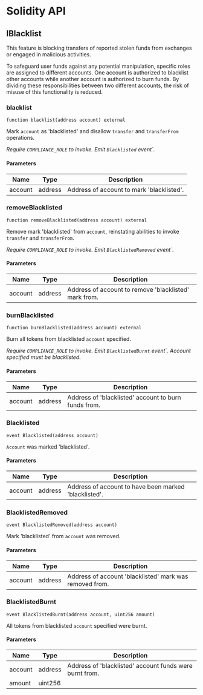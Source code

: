 # Solidity API

## IBlacklist

This feature is blocking transfers of reported stolen funds from exchanges or engaged in malicious activities.

To safeguard user funds against any potential manipulation, specific roles are assigned to different accounts.
One account is authorized to blacklist other accounts while another account is authorized to burn funds.
By dividing these responsibilities between two different accounts, the risk of misuse of this functionality is reduced.

### blacklist

```solidity
function blacklist(address account) external
```

Mark `account` as 'blacklisted' and disallow `transfer` and `transferFrom` operations.

_Require `COMPLIANCE_ROLE` to invoke. Emit `Blacklisted` event`._

#### Parameters

| Name | Type | Description |
| ---- | ---- | ----------- |
| account | address | Address of account to mark 'blacklisted'. |

### removeBlacklisted

```solidity
function removeBlacklisted(address account) external
```

Remove mark 'blacklisted' from `account`, reinstating abilities to invoke `transfer` and `transferFrom`.

_Require `COMPLIANCE_ROLE` to invoke. Emit `BlacklistedRemoved` event`._

#### Parameters

| Name | Type | Description |
| ---- | ---- | ----------- |
| account | address | Address of account to remove 'blacklisted' mark from. |

### burnBlacklisted

```solidity
function burnBlacklisted(address account) external
```

Burn all tokens from blacklisted `account` specified.

_Require `COMPLIANCE_ROLE` to invoke. Emit `BlacklistedBurnt` event`. Account specified must be blacklisted._

#### Parameters

| Name | Type | Description |
| ---- | ---- | ----------- |
| account | address | Address of 'blacklisted' account to burn funds from. |

### Blacklisted

```solidity
event Blacklisted(address account)
```

`Account` was marked 'blacklisted'.

#### Parameters

| Name | Type | Description |
| ---- | ---- | ----------- |
| account | address | Address of account to have been marked 'blacklisted'. |

### BlacklistedRemoved

```solidity
event BlacklistedRemoved(address account)
```

Mark 'blacklisted' from `account` was removed.

#### Parameters

| Name | Type | Description |
| ---- | ---- | ----------- |
| account | address | Address of account 'blacklisted' mark was removed from. |

### BlacklistedBurnt

```solidity
event BlacklistedBurnt(address account, uint256 amount)
```

All tokens from blacklisted `account` specified were burnt.

#### Parameters

| Name | Type | Description |
| ---- | ---- | ----------- |
| account | address | Address of 'blacklisted' account funds were burnt from. |
| amount | uint256 |  |

